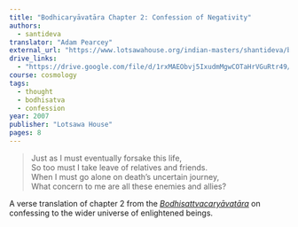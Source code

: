 ```yaml
---
title: "Bodhicaryāvatāra Chapter 2: Confession of Negativity"
authors:
  - santideva
translator: "Adam Pearcey"
external_url: "https://www.lotsawahouse.org/indian-masters/shantideva/bodhicharyavatara-2"
drive_links:
  - "https://drive.google.com/file/d/1rxMAEObvj5IxudmMgwCOTaHrVGuRtr49/view?usp=sharing"
course: cosmology
tags:
  - thought
  - bodhisatva
  - confession
year: 2007
publisher: "Lotsawa House"
pages: 8
---
```


> Just as I must eventually forsake this life,  
So too must I take leave of relatives and friends.  
When I must go alone on death’s uncertain journey,  
What concern to me are all these enemies and allies?

A verse translation of chapter 2 from the [_Bodhisattvacaryāvatāra_](/content/canon/bodhisattvacaryavatara_santideva) on confessing to the wider universe of enlightened beings.

